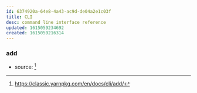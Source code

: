 ```yaml
---
id: 6374920a-64e8-4a43-ac9d-de04a2e1c03f
title: CLI
desc: command line interface reference
updated: 1615059234692
created: 1615059216314
---
```


### add
- source: [^add]
<!-- -->

[^add]: https://classic.yarnpkg.com/en/docs/cli/add/